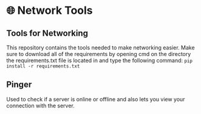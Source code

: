 # 🌐 Network Tools
 ## Tools for Networking
  This repository contains the tools needed to make networking easier.
  Make sure to download all of the requirements by opening cmd on the directory the requirements.txt file is located in and type the following command:
  ```pip install -r requirements.txt```  

 ## Pinger
  Used to check if a server is online or offline and also lets you view your connection with the server.